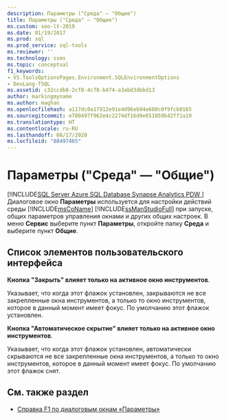 ```yaml
---
description: Параметры ("Среда" — "Общие")
title: Параметры ("Среда" — "Общие")
ms.custom: seo-lt-2019
ms.date: 01/19/2017
ms.prod: sql
ms.prod_service: sql-tools
ms.reviewer: ''
ms.technology: ssms
ms.topic: conceptual
f1_keywords:
- VS.ToolsOptionsPages.Environment.SQLEnvironmentOptions
- DevLang-TSQL
ms.assetid: c32ccdb8-2cf8-4c78-b474-a3abd3dbbd13
author: markingmyname
ms.author: maghan
ms.openlocfilehash: a117dc0a17912e91e4d96eb94e600c0f9fcb0165
ms.sourcegitcommit: e700497f962e4c2274df16d9e651059b42ff1a10
ms.translationtype: HT
ms.contentlocale: ru-RU
ms.lasthandoff: 08/17/2020
ms.locfileid: "88497465"
---
```

# <a name="options-environment---general-page"></a>Параметры ("Среда" — "Общие")

[!INCLUDE[SQL Server Azure SQL Database Synapse Analytics PDW ](../../includes/applies-to-version/sql-asdb-asdbmi-asa-pdw.md)]
Диалоговое окно **Параметры** используется для настройки действий среды [!INCLUDE[msCoName](../../includes/msconame_md.md)] [!INCLUDE[ssManStudioFull](../../includes/ssmanstudiofull-md.md)] при запуске, общих параметров управления окнами и других общих настроек. В меню **Сервис** выберите пункт **Параметры**, откройте папку **Среда** и выберите пункт **Общие**.

## <a name="ui-element-list"></a>Список элементов пользовательского интерфейса

**Кнопка "Закрыть" влияет только на активное окно инструментов**.

Указывает, что когда этот флажок установлен, закрываются не все закрепленные окна инструментов, а только то окно инструментов, которое в данный момент имеет фокус. По умолчанию этот флажок установлен.

**Кнопка "Автоматическое скрытие" влияет только на активное окно инструментов**.

Указывает, что когда этот флажок установлен, автоматически скрываются не все закрепленные окна инструментов, а только то окно инструментов, которое в данный момент имеет фокус. По умолчанию этот флажок снят.

## <a name="see-also"></a>См. также раздел

- [Справка F1 по диалоговым окнам «Параметры»](options-dialog-boxes-f1-help.md)
